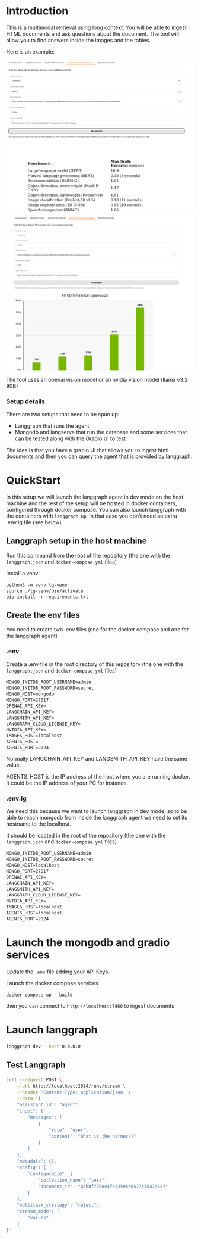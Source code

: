 # Introduction

This is a multimodal retrieval using long context. You will be able to ingest HTML documents and ask questions about the document. The tool will allow you to find answers inside the images and the tables.

Here is an example:

![Finding an answer inside a table](assets/table_example.png)
![Finding an answer inside a chart](assets/image_example.png)

The tool uses an openai vision model or an nvidia vision model (llama v3.2 90B)


### Setup details

There are two setups that need to be spun up:

- Langgraph that runs the agent
- Mongodb and langserve that run the database and some services that can be tested along with the Gradio UI to test

The idea is that you have a gradio UI that allows you to ingest html documents and then you can query the agent that is provided by langgraph.



# QuickStart

In this setup we will launch the langgraph agent in dev mode on the host machine and the rest of the setup will be hosted in docker containers, configured through docker compose.
You can also launch langgraph with the containers with `langgraph up`, in that case you don't need an extra .env.lg file (see below)

## Langgraph setup in the host machine

Run this command from the root of the repository (the one with the  `langgraph.json` and `docker-compose.yml` files)

Install a venv:

```shell
python3 -m venv lg-venv
source ./lg-venv/bin/activate
pip install -r requirements.txt
```


## Create the env files

You need to create two .env files (one for the docker compose and one for the langgraph agent)

### .env

Create a .env file in the root directory of this repository (the one with the `langgraph.json` and `docker-compose.yml` files)

```shell
MONGO_INITDB_ROOT_USERNAME=admin
MONGO_INITDB_ROOT_PASSWORD=secret
MONGO_HOST=mongodb
MONGO_PORT=27017
OPENAI_API_KEY=
LANGCHAIN_API_KEY=
LANGSMITH_API_KEY=
LANGGRAPH_CLOUD_LICENSE_KEY=
NVIDIA_API_KEY=
IMAGES_HOST=localhost
AGENTS_HOST=
AGENTS_PORT=2024
```

Normally LANGCHAIN_API_KEY and LANGSMITH_API_KEY have the same value. 

AGENTS_HOST is the IP address of the host where you are running docker. It could be the IP address of your PC for instance.

### .env.lg

We need this because we want to launch langgraph in dev mode, so to be able to reach mongodb from inside the langgraph agent we need to set its hostname to the localhost. 

It should be located in the root of the repository (the one with the `langgraph.json` and `docker-compose.yml` files)

```shell
MONGO_INITDB_ROOT_USERNAME=admin
MONGO_INITDB_ROOT_PASSWORD=secret
MONGO_HOST=localhost
MONGO_PORT=27017
OPENAI_API_KEY=
LANGCHAIN_API_KEY=
LANGSMITH_API_KEY=
LANGGRAPH_CLOUD_LICENSE_KEY=
NVIDIA_API_KEY=
IMAGES_HOST=localhost
AGENTS_HOST=localhost
AGENTS_PORT=2024
```

# Launch the mongodb and gradio services

Update the `.env` file adding your API Keys.

Launch the docker compose services

```shell
docker compose up --build
```
then you can connect to `http://localhost:7860` to ingest documents

# Launch langgraph

```bash
langgraph dev --host 0.0.0.0
```

## Test Langgraph

```bash
curl --request POST \
    --url http://localhost:2024/runs/stream \
    --header 'Content-Type: application/json' \
    --data '{
    "assistant_id": "agent",
    "input": {
        "messages": [
            {
                "role": "user",
                "content": "What is the harness?"
            }
        ]
    },
    "metadata": {},
    "config": {
        "configurable": {
            "collection_name": "test",
            "document_id": "8eb8f7396e4fe72595e6577c35a7a587"
        }
    },
    "multitask_strategy": "reject",
    "stream_mode": [
        "values"
    ]
}'

```

